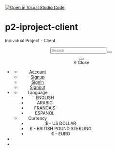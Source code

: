 [![Open in Visual Studio Code](https://classroom.github.com/assets/open-in-vscode-c66648af7eb3fe8bc4f294546bfd86ef473780cde1dea487d3c4ff354943c9ae.svg)](https://classroom.github.com/online_ide?assignment_repo_id=10756096&assignment_repo_type=AssignmentRepo)
# p2-iproject-client
Individual Project - Client

 
<header class="header--style-2">
    <nav class="primary-nav-wrapper">
      <div class="container">
        <div class="primary-nav">
         <a class="main-logo" href="index.html">
<img src="../assets/images/logo/logo-1.png" alt=""></a>
          <form class="main-form">
            <label for="main-search"></label>
            <input class="input-text input-text--border-radius input-text--style-2" type="text" id="main-search"
              placeholder="Search">
            <button class="btn btn--icon fas fa-search main-search-button" type="submit"></button>
          </form>
          <div class="menu-init" id="navigation">
            <button class="btn btn--icon toggle-button toggle-button--white fas fa-cogs" type="button"></button>
            <div class="ah-lg-mode">
              <span class="ah-close">✕ Close</span>
              <ul class="ah-list ah-list--design1 ah-list--link-color-white">
                <li class="has-dropdown" data-tooltip="tooltip" data-placement="left" title="Account">
                  <a><i class="far fa-user-circle"></i></a>
                  <span class="js-menu-toggle"></span>
                  <ul style="width:120px">
                    <li>
                      <a href="dashboard.html"><i class="fas fa-user-circle u-s-m-r-6"></i>
                        <span>Account</span></a>
                    </li>
                    <li>
                      <a href="signup.html"><i class="fas fa-user-plus u-s-m-r-6"></i>
                        <span>Signup</span></a>
                    </li>
                    <li>
                      <a href="signin.html"><i class="fas fa-lock u-s-m-r-6"></i>
                        <span>Signin</span></a>
                    </li>
                    <li>
                      <a href="signup.html"><i class="fas fa-lock-open u-s-m-r-6"></i>
                        <span>Signout</span></a>
                    </li>
                  </ul>
                </li>
                <li class="has-dropdown" data-tooltip="tooltip" data-placement="left" title="Settings">
                  <a><i class="fas fa-user-cog"></i></a>
                  <span class="js-menu-toggle"></span>
                  <ul style="width:120px">
                    <li class="has-dropdown has-dropdown--ul-right-100">
                      <a>Language<i class="fas fa-angle-down u-s-m-l-6"></i></a>
                      <span class="js-menu-toggle"></span>
                      <ul style="width:120px">
                        <li>
                          <a class="u-c-brand">ENGLISH</a>
                        </li>
                        <li>
                          <a>ARABIC</a>
                        </li>
                        <li>
                          <a>FRANCAIS</a>
                        </li>
                        <li>
                          <a>ESPANOL</a>
                        </li>
                      </ul>
                    </li>
                    <li class="has-dropdown has-dropdown--ul-right-100">
                      <a>Currency<i class="fas fa-angle-down u-s-m-l-6"></i></a>
                      <span class="js-menu-toggle"></span>
                      <ul style="width:225px">
                        <li>
                          <a class="u-c-brand">$ - US DOLLAR</a>
                        </li>
                        <li>
                          <a>£ - BRITISH POUND STERLING</a>
                        </li>
                        <li>
                          <a>€ - EURO</a>
                        </li>
                      </ul>
                    </li>
                  </ul>
                </li>
                <li data-tooltip="tooltip" data-placement="left" title="Contact">
                  <a href="tel:+0900901904"><i class="fas fa-phone-volume"></i></a>
                </li>
                <li data-tooltip="tooltip" data-placement="left" title="Mail">
                  <a href="mailto:contact@domain.com"><i class="far fa-envelope"></i></a>
                </li>
              </ul>
            </div>
          </div>
        </div>
      </div>
    </nav>
  </header>
